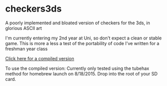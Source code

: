 # checkers3ds
A poorly implemented and bloated version of checkers for the 3ds, in glorious ASCII art

I'm currently entering my 2nd year at Uni, so don't expect a clean or stable game. This is more a less a test of the portability
of code I've written for a freshman year class

<a href="http://www.filedropper.com/checkers3ds">Click here for a compiled version</a>

To use the compiled version: Currently only tested using the tubehax method for homebrew launch on 8/18/2015. Drop into the root of your SD card.
